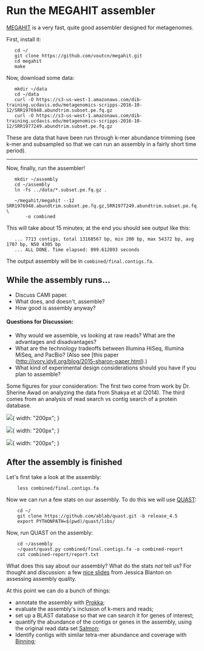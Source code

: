 Run the MEGAHIT assembler
=========================

[MEGAHIT](https://github.com/voutcn/megahit) is a very fast, quite good assembler designed for metagenomes.

First, install it:

```
   cd ~/
   git clone https://github.com/voutcn/megahit.git
   cd megahit
   make
```

Now, download some data:

```
   mkdir ~/data
   cd ~/data
   curl -O https://s3-us-west-1.amazonaws.com/dib-training.ucdavis.edu/metagenomics-scripps-2016-10-12/SRR1976948.abundtrim.subset.pe.fq.gz
   curl -O https://s3-us-west-1.amazonaws.com/dib-training.ucdavis.edu/metagenomics-scripps-2016-10-12/SRR1977249.abundtrim.subset.pe.fq.gz
```

These are data that have been run through k-mer abundance trimming (see k-mer and subsampled so that we can run an assembly in a fairly short time period).

----

Now, finally, run the assembler!

```
   mkdir ~/assembly
   cd ~/assembly
   ln -fs ../data/*.subset.pe.fq.gz .

   ~/megahit/megahit --12 SRR1976948.abundtrim.subset.pe.fq.gz,SRR1977249.abundtrim.subset.pe.fq.gz \
       -o combined
```

This will take about 15 minutes; at the end you should see output like
this:

```
   ... 7713 contigs, total 13168567 bp, min 200 bp, max 54372 bp, avg 1707 bp, N50 4305 bp
   ... ALL DONE. Time elapsed: 899.612093 seconds 
```

The output assembly will be in `combined/final.contigs.fa`.

## While the assembly runs...

* Discuss CAMI paper. 
* What does, and doesn't, assemble?
* How good is assembly anyway?

#### Questions for Discussion:

* Why would we assemble, vs looking at raw reads?  What are the advantages and disadvantages?
* What are the technology tradeoffs between Illumina HiSeq, Illumina MiSeq, and PacBio? (Also see [this paper (http://ivory.idyll.org/blog/2015-sharon-paper.html).)
* What kind of experimental design considerations should you have if you plan to assemble?

Some figures for your consideration: 
The first two come from work by Dr. Sherine Awad on analyzing the data from Shakya et al (2014). The third comes from an analysis of read search vs contig search of a protein database.

![](files/assembler-runtimes.png){ width: "200px"; }

![](files/assembler-mapping.png){ width: "200px"; }
  
![](files/read-vs-contig-alignment.png){ width: "200px"; }
   
## After the assembly is finished

Let's first take a look at the assembly:

```
    less combined/final.contigs.fa
```

Now we can run a few stats on our assembly. To do this we will use [QUAST](http://quast.sourceforge.net/quast):

```
    cd ~/
    git clone https://github.com/ablab/quast.git -b release_4.5
    export PYTHONPATH=$(pwd)/quast/libs/
```

Now, run QUAST on the assembly:

```
    cd ~/assembly
    ~/quast/quast.py combined/final.contigs.fa -o combined-report
    cat combined-report/report.txt
```

What does this say about our assembly? What do the stats *not* tell us? For thought and discussion: a few [nice slides](files/evaluate_assembly_summary.pdf) from Jessica Blanton on assessing assembly quality. 

At this point we can do a bunch of things:

* annotate the assembly with [Prokka](prokka_tutorial.md);
* evaluate the assembly's inclusion of k-mers and reads;
* set up a BLAST database so that we can search it for genes of interest;
* quantify the abundance of the contigs or genes in the assembly, using the original read data set [Salmon](salmon_tutorial.rst);
* Identify contigs with similar tetra-mer abundance and coverage with [Binning](binning.md);
